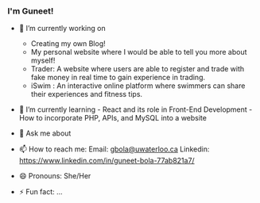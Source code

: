 ### I'm Guneet!

<!--
**GuneetBola/GuneetBola** is a ✨ _special_ ✨ repository because its `README.md` (this file) appears on your GitHub profile.
-->


- 🔭 I’m currently working on 
     - Creating my own Blog!
     - My personal website where I would be able to tell you more about myself!
     - Trader: A website where users are able to register and trade with fake money in real time to gain experience in trading.
     - iSwim : An interactive online platform where swimmers can share their experiences and fitness tips.
- 🌱 I’m currently learning 
      - React and its role in Front-End Development
      - How to incorporate PHP, APIs, and MySQL into a website

- 💬 Ask me about 
- 📫 How to reach me: 
      Email: gbola@uwaterloo.ca
      Linkedin: https://www.linkedin.com/in/guneet-bola-77ab821a7/
- 😄 Pronouns: She/Her
- ⚡ Fun fact: ...

